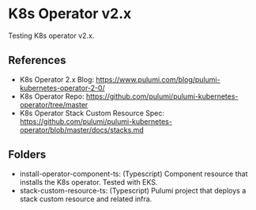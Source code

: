 # K8s Operator v2.x 

Testing K8s operator v2.x.

## References
* K8s Operator 2.x Blog: https://www.pulumi.com/blog/pulumi-kubernetes-operator-2-0/
* K8s Operator Repo: https://github.com/pulumi/pulumi-kubernetes-operator/tree/master
* K8s Operator Stack Custom Resource Spec: https://github.com/pulumi/pulumi-kubernetes-operator/blob/master/docs/stacks.md

## Folders
* install-operator-component-ts: (Typescript) Component resource that installs the K8s operator. Tested with EKS.
* stack-custom-resource-ts: (Typescript) Pulumi project that deploys a stack custom resource and related infra.